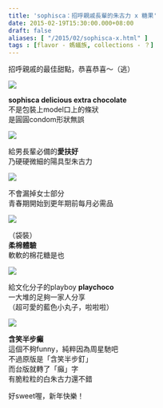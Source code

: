 ```yaml
---
title: 'sophisca：招呼親戚長輩的朱古力 x 糖果'
date: 2015-02-19T15:30:00.000+08:00
draft: false
aliases: [ "/2015/02/sophisca-x.html" ]
tags : [flavor - 螞蟻族, collections - ？]
---
```


招呼親戚的最佳甜點，恭喜恭喜～（逃）

![](/images/sophisca.jpg)

**sophisca delicious extra chocolate**  
不是包裝上model口上的條狀  
是圓圓condom形狀無誤

![](/images/sophisca1.jpg)

給男長輩必備的**愛扶好**  
乃硬硬微細的陽具型朱古力

![](/images/sophisca2.jpg)

不會漏掉女士部分  
青春期開始到更年期前每月必需品

![](/images/sophisca3.jpg)

（袋裝）  
**柔棉體驗**  
軟軟的棉花糖是也

![](/images/sophisca4.jpg)

給文化分子的playboy **playchoco**  
一大堆的足夠一家人分享  
（超可愛的藍色小丸子，啦啦啦）

![](/images/sophisca5.jpg)

**含笑半步癲**  
這個不夠funny，純粹因為周星馳吧  
不過原版是「含笑半步釘」  
而台版就轉了「癲」字  
有脆粒粒的白朱古力還不錯

  

好sweet喔，新年快樂！
